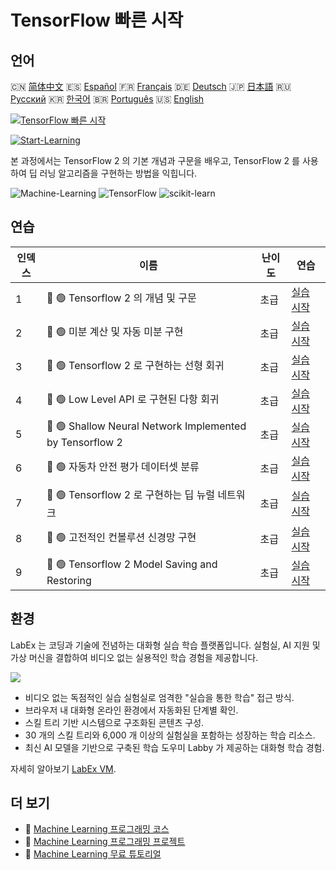 # TensorFlow 빠른 시작

## 언어

🇨🇳 [简体中文](README_zh.md) 🇪🇸 [Español](README_es.md) 🇫🇷 [Français](README_fr.md) 🇩🇪 [Deutsch](README_de.md) 🇯🇵 [日本語](README_ja.md) 🇷🇺 [Русский](README_ru.md) 🇰🇷 [한국어](README_ko.md) 🇧🇷 [Português](README_pt.md) 🇺🇸 [English](README.md) 

[![TensorFlow 빠른 시작](https://cover-creator.labex.io/quick-start-with-tensorflow.png?lang=ko)](https://labex.io/ko/courses/quick-start-with-tensorflow)

[![Start-Learning](https://img.shields.io/badge/Start-Learning-whitesmoke?style=for-the-badge)](https://labex.io/ko/courses/quick-start-with-tensorflow)

본 과정에서는 TensorFlow 2 의 기본 개념과 구문을 배우고, TensorFlow 2 를 사용하여 딥 러닝 알고리즘을 구현하는 방법을 익힙니다.

![Machine-Learning](https://img.shields.io/badge/Machine-Learning-whitesmoke?style=for-the-badge&logo=machine-learning)
![TensorFlow](https://img.shields.io/badge/TensorFlow-whitesmoke?style=for-the-badge&logo=tensorflow)
![scikit-learn](https://img.shields.io/badge/scikit-learn-whitesmoke?style=for-the-badge&logo=scikit-learn)


## 연습

|   인덱스 | 이름                                                     | 난이도   | 연습                                                                                                                                        |
|----------|----------------------------------------------------------|----------|---------------------------------------------------------------------------------------------------------------------------------------------|
|        1 | 📖 🟢 Tensorflow 2 의 개념 및 구문                       | 초급     | <a target='_blank' href='https://labex.io/ko/labs/ml-concepts-and-syntax-of-tensorflow-2-20758'>실습 시작</a>                               |
|        2 | 📖 🟢 미분 계산 및 자동 미분 구현                        | 초급     | <a target='_blank' href='https://labex.io/ko/labs/ml-implementation-of-computing-derivative-and-automatic-differential-20785'>실습 시작</a> |
|        3 | 📖 🟢 Tensorflow 2 로 구현하는 선형 회귀                 | 초급     | <a target='_blank' href='https://labex.io/ko/labs/ml-linear-regression-implemented-by-tensorflow-2-20797'>실습 시작</a>                     |
|        4 | 📖 🟢 Low Level API 로 구현된 다항 회귀                  | 초급     | <a target='_blank' href='https://labex.io/ko/labs/ml-polynomial-regression-implemented-by-low-level-api-20803'>실습 시작</a>                |
|        5 | 📖 🟢 Shallow Neural Network Implemented by Tensorflow 2 | 초급     | <a target='_blank' href='https://labex.io/ko/labs/ml-shallow-neural-network-implemented-by-tensorflow-2-20809'>실습 시작</a>                |
|        6 | 📖 🟢 자동차 안전 평가 데이터셋 분류                     | 초급     | <a target='_blank' href='https://labex.io/ko/labs/ml-classification-of-car-safety-evaluation-dataset-20756'>실습 시작</a>                   |
|        7 | 📖 🟢 Tensorflow 2 로 구현하는 딥 뉴럴 네트워크          | 초급     | <a target='_blank' href='https://labex.io/ko/labs/ml-deep-neural-network-implemented-by-tensorflow-2-20768'>실습 시작</a>                   |
|        8 | 📖 🟢 고전적인 컨볼루션 신경망 구현                      | 초급     | <a target='_blank' href='https://labex.io/ko/labs/ml-implementation-of-classic-convolutional-neural-network-20784'>실습 시작</a>            |
|        9 | 📖 🟢 Tensorflow 2 Model Saving and Restoring            | 초급     | <a target='_blank' href='https://labex.io/ko/labs/ml-tensorflow-2-model-saving-and-restoring-20813'>실습 시작</a>                           |

## 환경

LabEx 는 코딩과 기술에 전념하는 대화형 실습 학습 플랫폼입니다. 실험실, AI 지원 및 가상 머신을 결합하여 비디오 없는 실용적인 학습 경험을 제공합니다.

![](https://tutorial-screenshot.getvm.io/images/vm-1725247253.png)

- 비디오 없는 독점적인 실습 실험실로 엄격한 "실습을 통한 학습" 접근 방식.
- 브라우저 내 대화형 온라인 환경에서 자동화된 단계별 확인.
- 스킬 트리 기반 시스템으로 구조화된 콘텐츠 구성.
- 30 개의 스킬 트리와 6,000 개 이상의 실험실을 포함하는 성장하는 학습 리소스.
- 최신 AI 모델을 기반으로 구축된 학습 도우미 Labby 가 제공하는 대화형 학습 경험.

자세히 알아보기 [LabEx VM](https://support.labex.io/using-labex/virtual-machine).

## 더 보기

- 🔗 [Machine Learning 프로그래밍 코스](https://github.com/labex-labs/awesome-programming-courses)
- 🔗 [Machine Learning 프로그래밍 프로젝트](https://github.com/labex-labs/awesome-programming-projects)
- 🔗 [Machine Learning 무료 튜토리얼](https://github.com/labex-labs/ml-free-tutorials)

